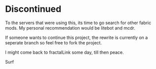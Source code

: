 # Discontinued

To the servers that were using this, its time to go search for other fabric mods. My personal recommendation would be litebot and mcdr.

If someone wants to continue this project, the rewrite is currently on a seperate branch so feel free to fork the project.

I might come back to fractalLink some day, till then peace.

Surf
